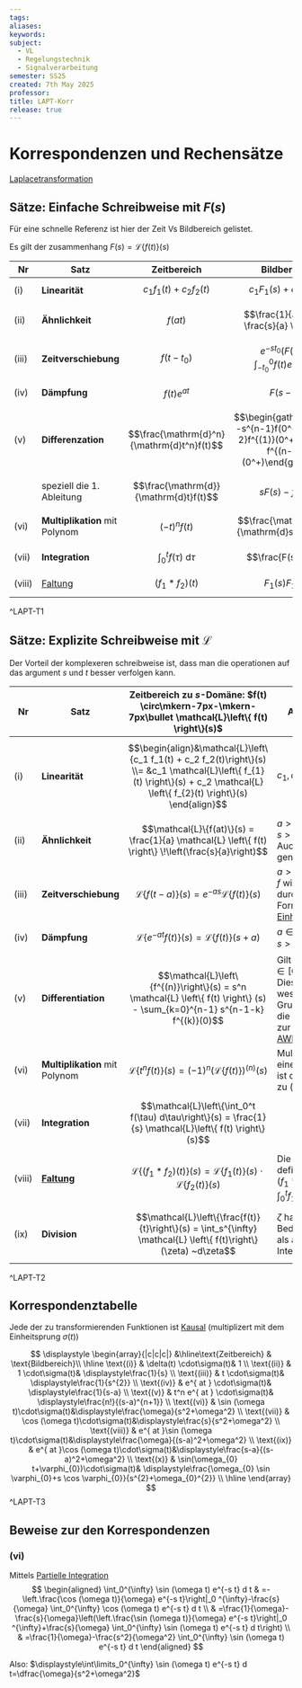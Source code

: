 ```yaml
---
tags: 
aliases: 
keywords: 
subject:
  - VL
  - Regelungstechnik
  - Signalverarbeitung
semester: SS25
created: 7th May 2025
professor: 
title: LAPT-Korr
release: true
---
```

	
# Korrespondenzen und Rechensätze

[Laplacetransformation](../Laplacetransformation.md)

## Sätze: Einfache Schreibweise mit $F(s)$

Für eine schnelle Referenz ist hier der Zeit Vs Bildbereich gelistet.

Es gilt der zusammenhang $F(s) = \mathcal{L}\left\{ f(t) \right\}(s)$

| Nr     | Satz                           | Zeitbereich                                | Bildbereich                                                                                      |
| ------ | ------------------------------ | ------------------------------------------ | ------------------------------------------------------------------------------------------------ |
| (i)    | **Linearität**                 | $$ c_{1}f_{1}(t) + c_{2}f_{2}(t) $$        | $$ c_{1}F_{1}(s) + c_{2}F_{2}(s) $$                                                              |
| (ii)   | **Ähnlichkeit**                | $$f(at)$$                                  | $$\frac{1}{a} F\left( \frac{s}{a} \right)$$                                                      |
| (iii)  | **Zeitverschiebung**           | $$f(t-t_{0})$$                             | $$e^{ -st_{0} }\left( F(s)  + \int _{-t_{0}}^0 f(t)e^{ -st } \mathrm{~d}t \right) $$             |
| (iv)   | **Dämpfung**                   | $$f(t)e^{ at }$$                           | $$F(s-a)$$                                                                                       |
| (v)    | **Differenzation**             | $$\frac{\mathrm{d}^n}{\mathrm{d}t^n}f(t)$$ | $$\begin{gather}s^nF(s) -s^{n-1}f(0^+)\\-s^{n-2}f^{(1)}(0^+) -\dots-f^{(n-1)}(0^+)\end{gather}$$ |
|        | speziell die 1. Ableitung      | $$\frac{\mathrm{d}}{\mathrm{d}t}f(t)$$     | $$sF(s)-f(0^+)$$                                                                                 |
| (vi)   | **Multiplikation** mit Polynom | $$(-t)^n f(t)$$                            | $$\frac{\mathrm{d}^n}{\mathrm{d}s^n}F(s)$$                                                       |
| (vii)  | **Integration**                | $$\int_{0}^{t}f(\tau) \mathrm{~d}\tau $$   | $$\frac{F(s)}{s}$$                                                                               |
| (viii) | [Faltung](../Faltung.md)       | $$(f_{1}*f_{2})(t)$$                       | $$F_{1}(s)F_{2}(s)$$                                                                             |
^LAPT-T1

## Sätze: Explizite Schreibweise mit $\mathcal{L}$

Der Vorteil der komplexeren schreibweise ist, dass man die operationen auf das argument $s$ und $t$ besser verfolgen kann.

| Nr     | Satz                           | Zeitbereich zu $s$-Domäne: $f(t) \circ\mkern-7px-\mkern-7px\bullet \mathcal{L}\left\{ f(t) \right\}(s)$                                                                            | Anmerkungen                                                                                                                                                         |
| ------ | ------------------------------ | ---------------------------------------------------------------------------------------------------------------------------------------------------------------------------------- | ------------------------------------------------------------------------------------------------------------------------------------------------------------------- |
| (i)    | **Linearität**                 | $$\begin{align}&\mathcal{L}\left\{c_1 f_1(t) + c_2 f_2(t)\right\}(s) \\= &c_1 \mathcal{L}\left\{ f_{1}(t) \right\}(s) + c_2 \mathcal{L} \left\{ f_{2}(t) \right\}(s) \end{align}$$ | $c_1, c_2 \in \mathbb{R}$                                                                                                                                           |
| (ii)   | **Ähnlichkeit**                | $$\mathcal{L}\{f(at)\}(s) = \frac{1}{a} \mathcal{L} \left\{ f(t) \right\} \!\left(\frac{s}{a}\right)$$                                                                             | $a > 0$<br>$s > a$<br>Auch Streckung genannt                                                                                                                        |
| (iii)  | **Zeitverschiebung**           | $$\mathcal{L}\{f(t-a)\}(s) = e^{-a s} \mathcal{L} \left\{ f(t) \right\} (s)$$                                                                                                      | $a > 0$<br>$f$ wird für $t < 0$ durch $0$ fortgesetzt.<br>Formal mit dem [Einheitssprung](Einheitssprungfunktion.md) $\sigma(t)$.                                   |
| (iv)   | **Dämpfung**                   | $$\mathcal{L}\left\{e^{-a t} f(t)\right\}(s) = \mathcal{L} \left\{ f(t) \right\} (s+a)$$                                                                                           | $a \in \mathbb{R}$<br>$s > \alpha - a$                                                                                                                              |
| (v)    | **Differentiation**            | $$\mathcal{L}\left\{f^{(n)}\right\}(s) = s^n \mathcal{L} \left\{ f(t) \right\} (s) - \sum_{k=0}^{n-1} s^{n-1-k} f^{(k)}(0)$$                                                       | Gilt für $f(t) \in C^n, t \in[0, \infty)$. <br>Dies ist eine wesentliche Grundlage für<br>die Anwendbarkeit zur Lösung von [AWP](../../Mathematik/Analysis/GDGL.md) |
| (vi)   | **Multiplikation** mit Polynom | $$\mathcal{L}\left\{t^n f(t)\right\}(s) = (-1)^n (\mathcal{L} \left\{ f(t) \right\} )^{(n)}(s)$$                                                                                   | Multiplikation mit einem Polynom<br>ist der Gegensatz zu (iv)                                                                                                       |
| (vii)  | **Integration**                | $$\mathcal{L}\left\{\int_0^t f(\tau) d\tau\right\}(s) = \frac{1}{s} \mathcal{L}\left\{ f(t) \right\} (s)$$                                                                         |                                                                                                                                                                     |
| (viii) | **[Faltung](Faltung.md)**      | $$\mathcal{L}\left\{(f_1 * f_2)(t)\right\}(s) = \mathcal{L} \left\{ f_{1}(t) \right\}(s) \cdot \mathcal{L}\left\{ f_{2}(t) \right\}(s)$$                                           | Die Faltung ist definiert durch <br>$\left(f_1 * f_2\right)(t) := \int_0^t f_1(t-\tau) f_2(\tau) d\tau$                                                             |
| (ix)   | **Division**                   | $$\mathcal{L}\left\{\frac{f(t)}{t}\right\}(s) = \int_s^{\infty} \mathcal{L} \left\{ f(t)\right\}  (\zeta) ~d\zeta$$                                                                | $\zeta$ hat hier nur eine Bedeutung<br>als andere Integrationsvariable                                                                                              |

^LAPT-T2

## Korrespondenztabelle

Jede der zu transformierenden Funktionen ist [Kausal](Kausalität.md) (multiplizert mit dem Einheitsprung $\sigma(t)$)

$$
\displaystyle
\begin{array}{|c|c|c|}
&\hline\text{Zeitbereich} & \text{Bildbereich}\\
\hline
\text{(i)} & \delta(t) \cdot\sigma(t)& 1 \\
\text{(ii)} & 1 \cdot\sigma(t)& \displaystyle\frac{1}{s} \\
\text{(iii)} & t \cdot\sigma(t)& \displaystyle\frac{1}{s^{2}} \\
\text{(iv)} & e^{ at } \cdot\sigma(t)& \displaystyle\frac{1}{s-a} \\
\text{(v)} & t^n e^{ at } \cdot\sigma(t)& \displaystyle\frac{n!}{(s-a)^{n+1}} \\
\text{(vi)} & \sin (\omega t)\cdot\sigma(t)&\displaystyle\frac{\omega}{s^2+\omega^2} \\
\text{(vii)} & \cos (\omega t)\cdot\sigma(t)&\displaystyle\frac{s}{s^2+\omega^2} \\
\text{(viii)} & e^{ at }\sin (\omega t)\cdot\sigma(t)&\displaystyle\frac{\omega}{(s-a)^2+\omega^2} \\
\text{(ix)} & e^{ at }\cos (\omega t)\cdot\sigma(t)&\displaystyle\frac{s-a}{(s-a)^2+\omega^2} \\
\text{(x)} & \sin(\omega_{0} t+\varphi_{0})\cdot\sigma(t)& \displaystyle\frac{\omega_{0} \sin \varphi_{0}+s \cos \varphi_{0}}{s^{2}+\omega_{0}^{2}} \\
\hline
\end{array}
$$
^LAPT-T3

## Beweise zur den Korrespondenzen

### (vi)

Mittels [Partielle Integration](../../Mathematik/Analysis/Partielle%20Integration.md)
$$
\begin{aligned}
\int_0^{\infty} \sin (\omega t) e^{-s t} d t & =-\left.\frac{\cos (\omega t)}{\omega} e^{-s t}\right|_0 ^{\infty}-\frac{s}{\omega} \int_0^{\infty} \cos (\omega t) e^{-s t} d t \\
& =\frac{1}{\omega}-\frac{s}{\omega}\left(\left.\frac{\sin (\omega t)}{\omega} e^{-s t}\right|_0 ^{\infty}+\frac{s}{\omega} \int_0^{\infty} \sin (\omega t) e^{-s t} d t\right) \\
& =\frac{1}{\omega}-\frac{s^2}{\omega^2} \int_0^{\infty} \sin (\omega t) e^{-s t} d t
\end{aligned}
$$

Also: $\displaystyle\int\limits_0^{\infty} \sin (\omega t) e^{-s t} d t=\dfrac{\omega}{s^2+\omega^2}$